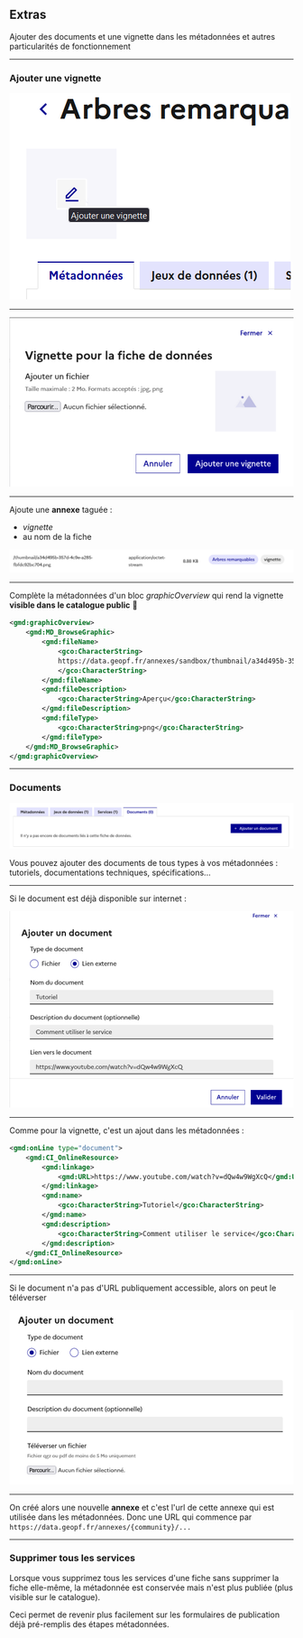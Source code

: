 ## Extras

Ajouter des documents et une vignette dans les métadonnées et autres particularités de fonctionnement

------

### Ajouter une vignette

![Bouton ajouter une vignette](images/bouton-ajout-vignette.png)

------

![Modale d'ajout de vignette](images/modale-ajout-vignette.png)

------

Ajoute une **annexe** taguée :
* *vignette*
* au nom de la fiche

![Vignette dans la consommation](images/vignette-dans-la-consommation.png)

------

Complète la métadonnées d'un bloc *graphicOverview* qui rend la vignette **visible dans le catalogue public** 🤩

```xml
<gmd:graphicOverview>
    <gmd:MD_BrowseGraphic>
        <gmd:fileName>
            <gco:CharacterString>
            https://data.geopf.fr/annexes/sandbox/thumbnail/a34d495b-357d-4c9e-a285-fbfdc92bc704.png
            </gco:CharacterString>
        </gmd:fileName>
        <gmd:fileDescription>
            <gco:CharacterString>Aperçu</gco:CharacterString>
        </gmd:fileDescription>
        <gmd:fileType>
            <gco:CharacterString>png</gco:CharacterString>
        </gmd:fileType>
    </gmd:MD_BrowseGraphic>
</gmd:graphicOverview>
```

------

### Documents

![Onglet documents d'une fiche de données](images/onglet-documents.png)

Vous pouvez ajouter des documents de tous types à vos métadonnées : tutoriels, documentations techniques, spécifications...

------

Si le document est déjà disponible sur internet :

![Ajouter un document URL externe, il faut donner un nom, une description, l'url et optionnellement une description](images/ajouter-un-document-lien.png)

------

Comme pour la vignette, c'est un ajout dans les métadonnées :

```xml
<gmd:onLine type="document">
    <gmd:CI_OnlineResource>
        <gmd:linkage>
            <gmd:URL>https://www.youtube.com/watch?v=dQw4w9WgXcQ</gmd:URL>
        </gmd:linkage>
        <gmd:name>
            <gco:CharacterString>Tutoriel</gco:CharacterString>
        </gmd:name>
        <gmd:description>
            <gco:CharacterString>Comment utiliser le service</gco:CharacterString>
        </gmd:description>
    </gmd:CI_OnlineResource>
</gmd:onLine>
```

------

Si le document n'a pas d'URL publiquement accessible, alors on peut le téléverser

![Ajouter un document fichier](images/ajouter-un-document-fichier.png)

------

On créé alors une nouvelle **annexe** et c'est l'url de cette annexe qui est utilisée dans les métadonnées. Donc une URL qui commence par `https://data.geopf.fr/annexes/{community}/...`


------

### Supprimer tous les services

Lorsque vous supprimez tous les services d'une fiche sans supprimer la fiche elle-même, la métadonnée est conservée mais n'est plus publiée (plus visible sur le catalogue).

Ceci permet de revenir plus facilement sur les formulaires de publication déjà pré-remplis des étapes métadonnées.

